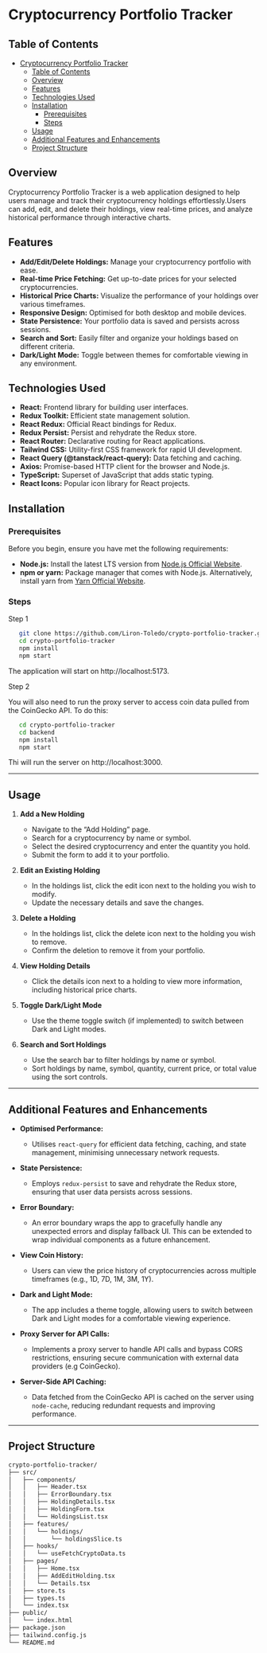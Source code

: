 # Cryptocurrency Portfolio Tracker

## Table of Contents
- [Cryptocurrency Portfolio Tracker](#cryptocurrency-portfolio-tracker)
  - [Table of Contents](#table-of-contents)
  - [Overview](#overview)
  - [Features](#features)
  - [Technologies Used](#technologies-used)
  - [Installation](#installation)
    - [Prerequisites](#prerequisites)
    - [Steps](#steps)
  - [Usage](#usage)
  - [Additional Features and Enhancements](#additional-features-and-enhancements)
  - [Project Structure](#project-structure)

## Overview

Cryptocurrency Portfolio Tracker is a web application designed to help users manage and track their cryptocurrency holdings effortlessly.Users can add, edit, and delete their holdings, view real-time prices, and analyze historical performance through interactive charts.

## Features

- **Add/Edit/Delete Holdings:** Manage your cryptocurrency portfolio with ease.
- **Real-time Price Fetching:** Get up-to-date prices for your selected cryptocurrencies.
- **Historical Price Charts:** Visualize the performance of your holdings over various timeframes.
- **Responsive Design:** Optimised for both desktop and mobile devices.
- **State Persistence:** Your portfolio data is saved and persists across sessions.
- **Search and Sort:** Easily filter and organize your holdings based on different criteria.
- **Dark/Light Mode:** Toggle between themes for comfortable viewing in any environment.

## Technologies Used

- **React:** Frontend library for building user interfaces.
- **Redux Toolkit:** Efficient state management solution.
- **React Redux:** Official React bindings for Redux.
- **Redux Persist:** Persist and rehydrate the Redux store.
- **React Router:** Declarative routing for React applications.
- **Tailwind CSS:** Utility-first CSS framework for rapid UI development.
- **React Query (@tanstack/react-query):** Data fetching and caching.
- **Axios:** Promise-based HTTP client for the browser and Node.js.
- **TypeScript:** Superset of JavaScript that adds static typing.
- **React Icons:** Popular icon library for React projects.

## Installation

### Prerequisites

Before you begin, ensure you have met the following requirements:

- **Node.js:** Install the latest LTS version from [Node.js Official Website](https://nodejs.org/).
- **npm or yarn:** Package manager that comes with Node.js. Alternatively, install yarn from [Yarn Official Website](https://yarnpkg.com/).

### Steps

Step 1
 
 ```bash
    git clone https://github.com/Liron-Toledo/crypto-portfolio-tracker.git
    cd crypto-portfolio-tracker
    npm install
    npm start
  ``` 
The application will start on http://localhost:5173.

Step 2

You will also need to run the proxy server to access coin data pulled from the CoinGecko API. To do this:

 ```bash
    cd crypto-portfolio-tracker
    cd backend
    npm install
    npm start
  ``` 
Thi will run the server on http://localhost:3000.
  
---

## Usage

1. **Add a New Holding**
   - Navigate to the “Add Holding” page.
   - Search for a cryptocurrency by name or symbol.
   - Select the desired cryptocurrency and enter the quantity you hold.
   - Submit the form to add it to your portfolio.

2. **Edit an Existing Holding**
   - In the holdings list, click the edit icon next to the holding you wish to modify.
   - Update the necessary details and save the changes.

3. **Delete a Holding**
   - In the holdings list, click the delete icon next to the holding you wish to remove.
   - Confirm the deletion to remove it from your portfolio.

4. **View Holding Details**
   - Click the details icon next to a holding to view more information, including historical price charts.

5. **Toggle Dark/Light Mode**
   - Use the theme toggle switch (if implemented) to switch between Dark and Light modes.

6. **Search and Sort Holdings**
   - Use the search bar to filter holdings by name or symbol.
   - Sort holdings by name, symbol, quantity, current price, or total value using the sort controls.

---

## Additional Features and Enhancements

- **Optimised Performance:**
  - Utilises `react-query` for efficient data fetching, caching, and state management, minimising unnecessary network requests.

- **State Persistence:**
  - Employs `redux-persist` to save and rehydrate the Redux store, ensuring that user data persists across sessions.

- **Error Boundary:**
  - An error boundary wraps the app to gracefully handle any unexpected errors and display fallback UI. This can be extended to wrap individual components as a future enhancement.

- **View Coin History:**
  - Users can view the price history of cryptocurrencies across multiple timeframes (e.g., 1D, 7D, 1M, 3M, 1Y).

- **Dark and Light Mode:**
  - The app includes a theme toggle, allowing users to switch between Dark and Light modes for a comfortable viewing experience.

- **Proxy Server for API Calls:**
  - Implements a proxy server to handle API calls and bypass CORS restrictions, ensuring secure communication with external data providers (e.g CoinGecko).

- **Server-Side API Caching:**
  - Data fetched from the CoinGecko API is cached on the server using `node-cache`, reducing redundant requests and improving performance.

---

## Project Structure

```bash
crypto-portfolio-tracker/
├── src/
│   ├── components/
│   │   ├── Header.tsx
│   │   ├── ErrorBoundary.tsx
│   │   ├── HoldingDetails.tsx
│   │   ├── HoldingForm.tsx
│   │   └── HoldingsList.tsx
│   ├── features/
│   │   └── holdings/
│   │       └── holdingsSlice.ts
│   ├── hooks/
│   │   └── useFetchCryptoData.ts
│   ├── pages/
│   │   ├── Home.tsx
│   │   ├── AddEditHolding.tsx
│   │   └── Details.tsx
│   ├── store.ts
│   ├── types.ts
│   └── index.tsx
├── public/
│   └── index.html
├── package.json
├── tailwind.config.js
└── README.md
```
